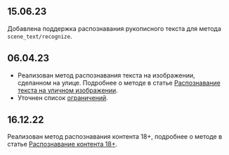 ## 15.06.23

Добавлена поддержка распознавания рукописного текста для метода `scene_text/recognize`.

## 06.04.23

- Реализован метод распознавания текста на изображении, сделанном на улице. Подробнее о методе в статье [Распознавание текста на уличном изображении](../manage-vision/scene-text-recognition/).
- Уточнен список [ограничений](../vision-limits/).

## 16.12.22

Реализован метод распознавания контента 18+, подробнее о методе в статье [Распознавание контента 18+](../manage-vision/nsfw-recognition/).
